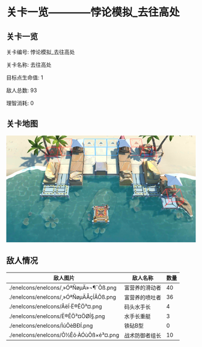 # 关卡一览————悖论模拟_去往高处


## 关卡一览

关卡编号: 悖论模拟_去往高处

关卡名称: 去往高处

目标点生命值: 1

敌人总数: 93

理智消耗: 0


## 关卡地图
![悖论模拟_去往高处](./oprMap/悖论模拟_去往高处.png)

## 敌人情况

| 敌人图片 | 敌人名称 | 数量  |
|---------|-----|-----|
| ./eneIcons/eneIcons/¸»ÓªÑøµÄ»¬¶¯Õß.png| 富营养的滑动者  |   40  |
| ./eneIcons/eneIcons/¸»ÓªÑøµÄÅçÍÂÕß.png| 富营养的喷吐者  |   36  |
| ./eneIcons/eneIcons/ÂëÍ·Ë®ÊÖ³¤.png| 码头水手长  |   4  |
| ./eneIcons/eneIcons/Ë®ÊÖ³¤ÖØÍ§.png| 水手长重艇  |   3  |
| ./eneIcons/eneIcons/ÌúÕèBÐÍ.png| 铁砧B型  |   0  |
| ./eneIcons/eneIcons/Õ½Êõ·ÀÓùÕß×é³¤.png| 战术防御者组长  |   10  |
